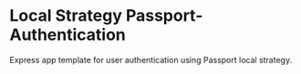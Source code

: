 # Local Strategy Passport-Authentication
Express app template for user authentication using Passport local strategy.

